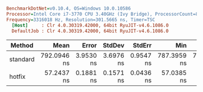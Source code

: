 ``` ini

BenchmarkDotNet=v0.10.4, OS=Windows 10.0.10586
Processor=Intel Core i7-3770 CPU 3.40GHz (Ivy Bridge), ProcessorCount=8
Frequency=3316018 Hz, Resolution=301.5665 ns, Timer=TSC
  [Host]     : Clr 4.0.30319.42000, 64bit RyuJIT-v4.6.1086.0
  DefaultJob : Clr 4.0.30319.42000, 64bit RyuJIT-v4.6.1086.0


```
 |   Method |        Mean |     Error |    StdDev |    StdErr |         Min |          Q1 |      Median |          Q3 |         Max |       Op/s | Scaled | ScaledSD |  Gen 0 | Allocated |
 |--------- |------------:|----------:|----------:|----------:|------------:|------------:|------------:|------------:|------------:|-----------:|-------:|---------:|-------:|----------:|
 | standard | 792.0946 ns | 3.9530 ns | 3.6976 ns | 0.9547 ns | 787.3959 ns | 789.3481 ns | 790.5893 ns | 795.3948 ns | 799.1174 ns |  1262475.5 |   1.00 |     0.00 | 0.0045 |   0.07 kB |
 |   hotfix |  57.2437 ns | 0.1881 ns | 0.1571 ns | 0.0436 ns |  57.0385 ns |  57.0657 ns |  57.2757 ns |  57.3561 ns |  57.5006 ns | 17469179.4 |   0.07 |     0.00 |      - |      0 kB |

